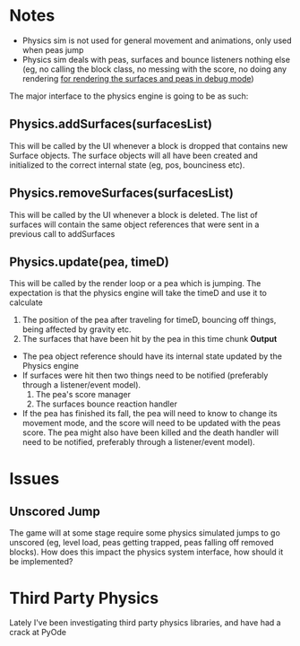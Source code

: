 # Notes #

  * Physics sim is not used for general movement and animations, only used when peas jump
  * Physics sim deals with peas, surfaces and bounce listeners nothing else (eg, no calling the block class, no messing with the score, no doing any rendering [for rendering the surfaces and peas in debug mode](except.md))

The major interface to the physics engine is going to be as such:

## Physics.addSurfaces(surfacesList) ##
This will be called by the UI whenever a block is dropped that contains new Surface objects.  The surface objects will all have been created and initialized to the correct internal state (eg, pos, bounciness etc).

## Physics.removeSurfaces(surfacesList) ##
This will be called by the UI whenever a block is deleted.  The list of surfaces will contain the same object references that were sent in a previous call to addSurfaces

## Physics.update(pea, timeD) ##
This will be called by the render loop or a pea which is jumping.  The expectation is that the physics engine will take the timeD and use it to calculate
  1. The position of the pea after traveling for timeD, bouncing off things, being affected by gravity etc.
  1. The surfaces that have been hit by the pea in this time chunk
**Output**
  * The pea object reference should have its internal state updated by the Physics engine
  * If surfaces were hit then two things need to be notified (preferably through a listener/event model).
    1. The pea's score manager
    1. The surfaces bounce reaction handler
  * If the pea has finished its fall, the pea will need to know to change its movement mode, and the score will need to be updated with the peas score.  The pea might also have been killed and the death handler will need to be notified, preferably through a listener/event model).

# Issues #

## Unscored Jump ##
The game will at some stage require some physics simulated jumps to go unscored (eg, level load, peas getting trapped, peas falling off removed blocks).
How does this impact the physics system interface, how should it be implemented?

# Third Party Physics #
Lately I've been investigating third party physics libraries, and have had a crack at PyOde